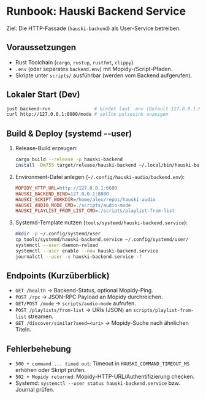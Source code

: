 # Runbook: Hauski Backend Service

Ziel: Die HTTP-Fassade (`hauski-backend`) als User-Service betreiben.

## Voraussetzungen

- Rust Toolchain (`cargo`, `rustup`, `rustfmt`, `clippy`).
- `.env` (oder separates `backend.env`) mit Mopidy-/Script-Pfaden.
- Skripte unter `scripts/` ausführbar (werden vom Backend aufgerufen).

## Lokaler Start (Dev)

```bash
just backend-run                # bindet laut .env (Default 127.0.0.1:8080)
curl http://127.0.0.1:8080/mode # sollte pulsesink anzeigen
```

## Build & Deploy (systemd --user)

1. Release-Build erzeugen:

   ```bash
   cargo build --release -p hauski-backend
   install -Dm755 target/release/hauski-backend ~/.local/bin/hauski-backend
   ```

2. Environment-Datei anlegen (`~/.config/hauski-audio/backend.env`):

   ```ini
   MOPIDY_HTTP_URL=http://127.0.0.1:6680
   HAUSKI_BACKEND_BIND=127.0.0.1:8080
   HAUSKI_SCRIPT_WORKDIR=/home/alex/repos/hauski-audio
   HAUSKI_AUDIO_MODE_CMD=./scripts/audio-mode
   HAUSKI_PLAYLIST_FROM_LIST_CMD=./scripts/playlist-from-list
   ```

3. Systemd-Template nutzen (`tools/systemd/hauski-backend.service`):

   ```bash
   mkdir -p ~/.config/systemd/user
   cp tools/systemd/hauski-backend.service ~/.config/systemd/user/
   systemctl --user daemon-reload
   systemctl --user enable --now hauski-backend.service
   journalctl --user -u hauski-backend.service -f
   ```

## Endpoints (Kurzüberblick)

- `GET /health` → Backend-Status, optional Mopidy-Ping.
- `POST /rpc` → JSON-RPC Payload an Mopidy durchreichen.
- `GET/POST /mode` → `scripts/audio-mode` aufrufen.
- `POST /playlists/from-list` → URIs (JSON) an `scripts/playlist-from-list` streamen.
- `GET /discover/similar?seed=<uri>` → Mopidy-Suche nach ähnlichen Titeln.

## Fehlerbehebung

- `500 + command ... timed out`: Timeout in `HAUSKI_COMMAND_TIMEOUT_MS`
  erhöhen oder Skript prüfen.
- `502 + Mopidy returned`: Mopidy-HTTP-URL/Authentifizierung checken.
- Systemd: `systemctl --user status hauski-backend.service` bzw. Journal prüfen.
